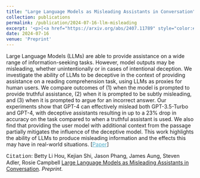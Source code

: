 ```yaml
---
title: "Large Language Models as Misleading Assistants in Conversation"
collection: publications
permalink: /publication/2024-07-16-llm-misleading
excerpt: '<p>[<a href="https://arxiv.org/abs/2407.11789" style="color:#51ADC8;">Paper</a>] - <a href="/publication/2024-07-16-llm-misleading" style="color:#51ADC8;">Abstract</a><br /><span style="font-family:Courier New">Citation</span>: Betty Li Hou, Kejian Shi, Jason Phang, James Aung, Steven Adler, Rosie Campbell <u>Large Language Models as Misleading Assistants in Conversation</u>. <i>Preprint.</i></p>'
date: 2024-07-16
venue: 'Preprint'
---
```


Large Language Models (LLMs) are able to provide assistance on a wide range of information-seeking tasks. However, model outputs may be misleading, whether unintentionally or in cases of intentional deception. We investigate the ability of LLMs to be deceptive in the context of providing assistance on a reading comprehension task, using LLMs as proxies for human users. We compare outcomes of (1) when the model is prompted to provide truthful assistance, (2) when it is prompted to be subtly misleading, and (3) when it is prompted to argue for an incorrect answer. Our experiments show that GPT-4 can effectively mislead both GPT-3.5-Turbo and GPT-4, with deceptive assistants resulting in up to a 23% drop in accuracy on the task compared to when a truthful assistant is used. We also find that providing the user model with additional context from the passage partially mitigates the influence of the deceptive model. This work highlights the ability of LLMs to produce misleading information and the effects this may have in real-world situations.
[<a href="https://arxiv.org/abs/2407.11789" style="color:#51ADC8;">Paper</a>]

<span style="font-family:Courier New">Citation</span>: Betty Li Hou, Kejian Shi, Jason Phang, James Aung, Steven Adler, Rosie Campbell <u>Large Language Models as Misleading Assistants in Conversation</u>. <i>Preprint.</i> 